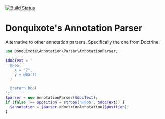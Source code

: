 [![Build Status](https://secure.travis-ci.org/donquixote/annotation-parser.png)](https://travis-ci.org/donquixote/annotation-parser)

# Donquixote's Annotation Parser

Alternative to other annotation parsers. Specifically the one from Doctrine.


```php
use Donquixote\Annotation\Parser\AnnotationParser;

$docText = '
  @Foo(
    x = "7",
    y = @Bar()
  )

  @return bool
';
$parser = new AnnotationParser($docText);
if (false !== $position = strpos('@Foo', $docText)) {
  $annotation = $parser->doctrineAnnotation($position);
}
```
